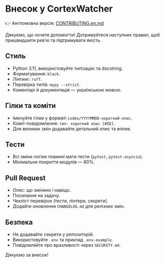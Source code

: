 # Внесок у CortexWatcher

👉 Англомовна версія: [CONTRIBUTING.en.md](CONTRIBUTING.en.md)

Дякуємо, що хочете допомогти! Дотримуйтеся наступних правил, щоб пришвидшити ревʼю та підтримувати якість.

## Стиль
- Python 3.11, використовуйте типізацію та docstring.
- Форматування: `black`.
- Лінтинг: `ruff`.
- Перевірка типів: `mypy --strict`.
- Коментарі й документація — українською мовою.

## Гілки та коміти
- Іменуйте гілки у форматі `codex/YYYYMMDD-короткий-опис`.
- Коміт-повідомлення: `тип: короткий опис [#ID]`.
- Для великих змін додавайте детальний опис та вплив.

## Тести
- Всі зміни логіки повинні мати тести (`pytest`, `pytest-asyncio`).
- Мінімальне покриття модулів — 80%.

## Pull Request
- Опис: що змінено і навіщо.
- Посилання на задачу.
- Чекліст перевірок (тести, лінтери, секрети).
- Додайте оновлення `CHANGELOG.md` для релізних змін.

## Безпека
- Не додавайте секрети у репозиторій.
- Використовуйте `.env` та приклад `.env.example`.
- Повідомляйте про вразливості через `SECURITY.md`.

Дякуємо за внесок!

